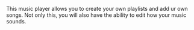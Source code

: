 This music player allows you to create your own playlists and add ur own songs. Not only this, you will also have the ability to edit how your music sounds.
